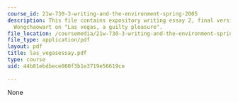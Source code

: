 ```yaml
---
course_id: 21w-730-3-writing-and-the-environment-spring-2005
description: This file contains expository writing essay 2, final version by Mike
  Wongchaowart on "Las vegas, a guilty pleasure".
file_location: /coursemedia/21w-730-3-writing-and-the-environment-spring-2005/44b81ebdbece060f3b1e3719e56619ce_las_vegasessay.pdf
file_type: application/pdf
layout: pdf
title: las_vegasessay.pdf
type: course
uid: 44b81ebdbece060f3b1e3719e56619ce

---
```

None